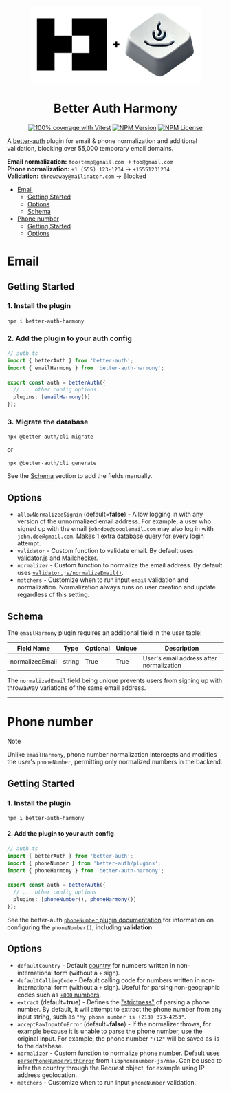 <div align="center">
    <picture>
      <source
        srcset="https://raw.githubusercontent.com/gekorm/better-auth-harmony/refs/heads/main/packages/plugins/assets/better-auth-harmony-banner-dark.png"
        media="(prefers-color-scheme: dark)"
      />
      <source
        srcset="https://raw.githubusercontent.com/gekorm/better-auth-harmony/refs/heads/main/packages/plugins/assets/better-auth-harmony-banner-light.png"
        media="(prefers-color-scheme: light)"
      />
      <img
        width="400"
        height="auto"
        src="https://raw.githubusercontent.com/gekorm/better-auth-harmony/refs/heads/main/packages/plugins/assets/better-auth-harmony-banner-light.png"
        alt="Better Auth Logo"
      />
    </picture>

  <h1>Better Auth Harmony</h1>

<a href="https://github.com/gekorm/better-auth-harmony/actions/workflows/code-quality.yml"><img alt="100% coverage with Vitest" src="https://img.shields.io/badge/Coverage-100%25-green?style=flat-square&logo=vitest"></a>
<a href="https://www.npmjs.com/package/better-auth-harmony"><img alt="NPM Version" src="https://img.shields.io/npm/v/better-auth-harmony?style=flat-square&logo=npm"></a>
<a href="https://github.com/GeKorm/better-auth-harmony/blob/main/packages/plugins/LICENSE.md"><img alt="NPM License" src="https://img.shields.io/npm/l/better-auth-harmony?style=flat-square&cacheSeconds=1"></a>

</div>

A [better-auth](https://github.com/better-auth/better-auth) plugin for email & phone normalization
and additional validation, blocking over 55,000 temporary email domains.

**Email normalization:** `foo+temp@gmail.com` -> `foo@gmail.com`  
**Phone normalization:** `+1 (555) 123-1234` -> `+15551231234`  
**Validation:** `throwaway@mailinator.com` -> Blocked

<!-- TOC -->

- [Email](#email)
  - [Getting Started](#getting-started)
  - [Options](#options)
  - [Schema](#schema)
- [Phone number](#phone-number)
  - [Getting Started](#getting-started-1)
  - [Options](#options-1)
  <!-- TOC -->

# Email

## Getting Started

### 1. Install the plugin

```shell
npm i better-auth-harmony
```

### 2. Add the plugin to your auth config

```typescript
// auth.ts
import { betterAuth } from 'better-auth';
import { emailHarmony } from 'better-auth-harmony';

export const auth = betterAuth({
  // ... other config options
  plugins: [emailHarmony()]
});
```

### 3. Migrate the database

```shell
npx @better-auth/cli migrate
```

or

```shell
npx @better-auth/cli generate
```

See the [Schema](#schema) section to add the fields manually.

## Options

- `allowNormalizedSignin` (default=**false**) - Allow logging in with any version of the
  unnormalized email address. For example, a user who signed up with the email
  `johndoe@googlemail.com` may also log in with `john.doe@gmail.com`. Makes 1 extra database query
  for every login attempt.
- `validator` - Custom function to validate email. By default uses
  [validator.js](https://github.com/validatorjs/validator.js#validators) and
  [Mailchecker](https://github.com/FGRibreau/mailchecker).
- `normalizer` - Custom function to normalize the email address. By default uses
  [`validator.js/normalizeEmail()`](https://github.com/validatorjs/validator.js#sanitizers).
- `matchers` - Customize when to run input `email` validation and normalization. Normalization
  always runs on user creation and update regardless of this setting.

## Schema

The `emailHarmony` plugin requires an additional field in the user table:

| Field Name      | Type   | Optional | Unique | Description                              |
| --------------- | ------ | -------- | ------ | ---------------------------------------- |
| normalizedEmail | string | True     | True   | User's email address after normalization |

The `normalizedEmail` field being unique prevents users from signing up with throwaway variations of
the same email address.

---

# Phone number

<!-- eslint-disable markdown/no-missing-label-refs -- https://github.com/eslint/markdown/issues/294 -->
<!-- prettier-ignore -->
> [!NOTE]
> Unlike `emailHarmony`, phone number normalization intercepts and modifies the user's
`phoneNumber`, permitting only normalized numbers in the backend.

<!-- eslint-enable markdown/no-missing-label-refs -- https://github.com/eslint/markdown/issues/294 -->

## Getting Started

### 1. Install the plugin

```shell
npm i better-auth-harmony
```

#### 2. Add the plugin to your auth config

```typescript
// auth.ts
import { betterAuth } from 'better-auth';
import { phoneNumber } from 'better-auth/plugins';
import { phoneHarmony } from 'better-auth-harmony';

export const auth = betterAuth({
  // ... other config options
  plugins: [phoneNumber(), phoneHarmony()]
});
```

See the better-auth
[`phoneNumber` plugin documentation](https://www.better-auth.com/docs/plugins/phone-number) for
information on configuring the `phoneNumber()`, including **validation**.

## Options

- `defaultCountry` - Default [country](https://www.npmjs.com/package/libphonenumber-js#country-code)
  for numbers written in non-international form (without a `+` sign).
- `defaultCallingCode` - Default calling code for numbers written in non-international form (without
  a `+` sign). Useful for parsing non-geographic codes such as
  [`+800` numbers](https://en.wikipedia.org/wiki/Toll-free_telephone_number).
- `extract` (default=**true**) - Defines the
  ["strictness"](https://www.npmjs.com/package/libphonenumber-js#strictness) of parsing a phone
  number. By default, it will attempt to extract the phone number from any input string, such as
  `"My phone number is (213) 373-4253"`.
- `acceptRawInputOnError` (default=**false**) - If the normalizer throws, for example because it is
  unable to parse the phone number, use the original input. For example, the phone number `"+12"`
  will be saved as-is to the database.
- `normalizer` - Custom function to normalize phone number. Default uses
  [`parsePhoneNumberWithError`](https://www.npmjs.com/package/libphonenumber-js#user-content-parse-phone-number)
  from `libphonenumber-js/max`. Can be used to infer the country through the Request object, for
  example using IP address geolocation.
- `matchers` - Customize when to run input `phoneNumber` validation.
